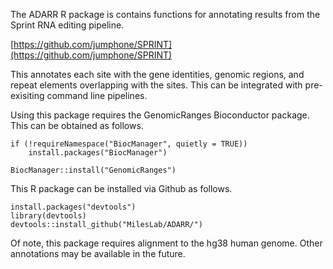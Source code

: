 The ADARR R package is contains functions for annotating results from the Sprint RNA editing pipeline.

[https://github.com/jumphone/SPRINT](https://github.com/jumphone/SPRINT)

 This annotates each site with the gene identities, genomic regions, and repeat elements overlapping with the sites. This can be integrated with pre-exisiting command line pipelines.  

Using this package requires the GenomicRanges Bioconductor package.  This can be obtained as follows.  

```
if (!requireNamespace("BiocManager", quietly = TRUE))
    install.packages("BiocManager")

BiocManager::install("GenomicRanges")
```
This R package can be installed via Github as follows.

```
install.packages("devtools")
library(devtools)
devtools::install_github("MilesLab/ADARR/")
```

Of note, this package requires alignment to the hg38 human genome.  Other annotations may be available in the future. 


